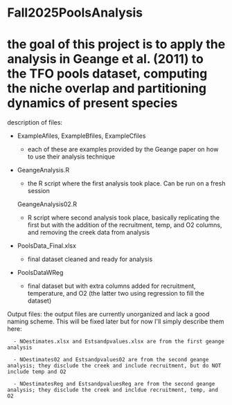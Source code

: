 # Fall2025PoolsAnalysis

# the goal of this project is to apply the analysis in Geange et al. (2011) to the TFO pools dataset, computing the niche overlap and partitioning dynamics of present species 

description of files: 
  - ExampleAfiles, ExampleBfiles, ExampleCfiles 
     - each of these are examples provided by the Geange paper on how to use their analysis technique 

  - GeangeAnalysis.R 
     - the R script where the first analysis took place. Can be run on a fresh session

     GeangeAnalysis02.R
      - R script where second analysis took place, basically replicating the first but with the addition of the recruitment, temp, and O2 columns, and removing the creek data from analysis

   - PoolsData_Final.xlsx 
      - final dataset cleaned and ready for analysis

  - PoolsDataWReg
      - final dataset but with extra columns added for recruitment, temperature, and O2 (the latter two using regression to fill the dataset)
        
  Output files: 
    the output files are currently unorganized and lack a good naming scheme. This will be fixed later but for now I'll simply describe them here: 
    
      - NOestimates.xlsx and Estsandpvalues.xlsx are from the first geange analysis 
      
      - NOestimates02 and Estsandpvalues02 are from the second geange analysis; they disclude the creek and include recruitment, but do NOT include temp and O2 
      
      - NOestimatesReg and EstsandpvaluesReg are from the second geange analysis; they disclude the creek and incldue recruitment, temp, and O2
